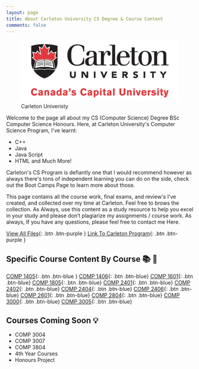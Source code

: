 ```yaml
---
layout: page
title: About Carleton University CS Degree & Course Content
comments: false
---
```


<figure>
  <img src="/assets/img/CarletonU.jpg">
	<figcaption>Carleton Univeristy</figcaption>
</figure>

Welcome to the page all about my CS (Computer Science) Degree BSc Computer Science Honours. Here, at Carleton University's Computer Science Program, I've learnt:

- C++
- Java
- Java Script
- HTML and Much More!

Carleton's CS Program is defiantly one that I would recommend however as always there's tons of independent learning you can do on the side, check out the Boot Camps Page to learn more about those.

This page contains all the course work, final exams, and review's I’ve created, and collected over my time at Carleton. Feel free to brows the collection. As Always, use this content as a study resource to help you excel in your study and please don’t plagiarize my assignments / course work. As always, If you have any questions, please feel free to contact me Here.

[View All Files](https://github.com/ImranJuma/Carleton-University){: .btn .btn-purple }
[Link To Carleton Program](https://admissions.carleton.ca/programs/computer-science/){: .btn .btn-purple }

## Specific Course Content By Course 📚 📖

[COMP 1405](https://github.com/ImranJuma/Carleton-University/tree/master/COMP-1405){: .btn .btn-blue }
[COMP 1406](https://github.com/ImranJuma/Carleton-University/tree/master/COMP-1406){: .btn .btn-blue}
[COMP 1601](https://github.com/ImranJuma/Carleton-University/tree/master/COMP-1601){: .btn .btn-blue}
[COMP 1805](https://github.com/ImranJuma/Carleton-University/tree/master/COMP-1805){: .btn .btn-blue}
[COMP 2401](https://github.com/ImranJuma/Carleton-University/tree/master/COMP-2401){: .btn .btn-blue}
[COMP 2402](https://github.com/ImranJuma/Carleton-University/tree/master/COMP-2402){: .btn .btn-blue}
[COMP 2404](https://github.com/ImranJuma/Carleton-University/tree/master/COMP-2404){: .btn .btn-blue}
[COMP 2406](https://github.com/ImranJuma/Carleton-University/tree/master/COMP-2406){: .btn .btn-blue}
[COMP 2601](https://github.com/ImranJuma/Carleton-University/tree/master/COMP-2601){: .btn .btn-blue}
[COMP 2804](https://github.com/ImranJuma/Carleton-University/tree/master/COMP-2804){: .btn .btn-blue}
[COMP 3000](https://github.com/ImranJuma/Carleton-University/tree/master/COMP-3000){: .btn .btn-blue}
[COMP 3005](https://github.com/ImranJuma/Carleton-University/tree/master/COMP-3005){: .btn .btn-blue}

## Courses Coming Soon 💡
- COMP 3004
- COMP 3007
- COMP 3804
- 4th Year Courses
- Honours Project
